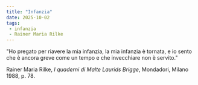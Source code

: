 ```yaml
---
title: "Infanzia"
date: 2025-10-02
tags:
 - infanzia
 - Rainer Maria Rilke
---
```


"Ho pregato per riavere la mia infanzia, la mia infanzia è tornata, e io sento che è ancora greve come un tempo e che invecchiare non è servito."

Rainer Maria Rilke, *I quaderni di Malte Laurids Brigge*, Mondadori, Milano 1988, p. 78.
